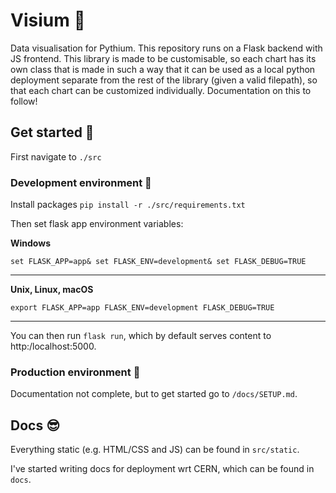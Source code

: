 # Visium 🎉
Data visualisation for Pythium. This repository runs on a Flask backend with JS frontend.
This library is made to be customisable, so each chart has its own class that is made in such a way that it can be used as a local 
python deployment separate from the rest of the library (given a valid filepath), so that each chart can be customized individually. 
Documentation on this to follow!
## Get started 🍴
First navigate to `./src`
### Development environment 🔨

Install packages `pip install -r ./src/requirements.txt`

Then set flask app environment variables:

**Windows**

`set FLASK_APP=app& set FLASK_ENV=development& set FLASK_DEBUG=TRUE`

--------------
**Unix, Linux, macOS**

`export FLASK_APP=app FLASK_ENV=development FLASK_DEBUG=TRUE`

--------------
You can then run `flask run`, which by default serves content to http:/localhost:5000.

### Production environment 🚀
Documentation not complete, but to get started go to `/docs/SETUP.md`.

## Docs 😎
Everything static (e.g. HTML/CSS and JS) can be found in `src/static`.

I've started writing docs for deployment wrt CERN, which can be found in `docs`.
 